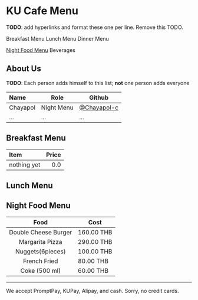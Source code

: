 # KU Cafe Menu
**TODO**: add hyperlinks and format these one per line. Remove this TODO.

Breakfast Menu
Lunch Menu
Dinner Menu

[Night Food Menu](#Night%20Food%20Menu)
Beverages

## About Us

**TODO**: Each person adds himself to this list; **not** one person adds everyone

| Name      | Role      | Github   |
|:----------|-----------|----------|
| Chayapol | Night Menu| [@Chayapol-c](https://github.com/Chayapol-c) |
| ...       | ...       | ...      |

## Breakfast Menu

| Item                                   | Price |
|:---------------------------------------|------:|
| nothing yet                            |  0.0  |

## Lunch Menu


## Night Food Menu

|         Food         |  Cost  |
|:--------------------:|-------|
| Double Cheese Burger | 160.00 THB  |
| Margarita Pizza      | 290.00 THB  |
| Nuggets(6pieces)     | 100.00 THB |
| French Fried         | 80.00  THB  |
| Coke (500 ml)        | 60.00 THB   |

---

We accept PromptPay, KUPay, Alipay, and cash. Sorry, no credit cards.

